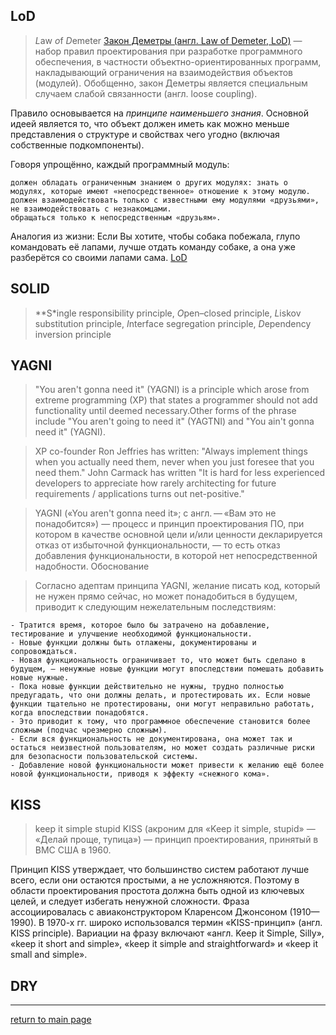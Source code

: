 ## LoD
> *L*aw *o*f *D*emeter
[Закон Деметры (англ. Law of Demeter, LoD)](https://ru.wikipedia.org/wiki/%D0%97%D0%B0%D0%BA%D0%BE%D0%BD_%D0%94%D0%B5%D0%BC%D0%B5%D1%82%D1%80%D1%8B) — набор правил проектирования при разработке программного обеспечения, в частности объектно-ориентированных программ, накладывающий ограничения на взаимодействия объектов (модулей). Обобщенно, закон Деметры является специальным случаем слабой связанности (англ. loose coupling).

Правило основывается на *принципе наименьшего знания*. Основной идеей является то, что объект должен иметь как можно меньше представления о структуре и свойствах чего угодно (включая собственные подкомпоненты).

Говоря упрощённо, каждый программный модуль:

    должен обладать ограниченным знанием о других модулях: знать о модулях, которые имеют «непосредственное» отношение к этому модулю.
    должен взаимодействовать только с известными ему модулями «друзьями», не взаимодействовать с незнакомцами.
    обращаться только к непосредственным «друзьям».

Аналогия из жизни: Если Вы хотите, чтобы собака побежала, глупо командовать её лапами, лучше отдать команду собаке, а она уже разберётся со своими лапами сама. 
[LoD](https://www.thinktocode.com/2017/12/04/law-of-demeter/)

## SOLID 
> **S*ingle responsibility principle, *O*pen–closed principle, *L*iskov substitution principle, *I*nterface segregation principle, *D*ependency inversion principle

## YAGNI 
>"You aren't gonna need it" (YAGNI) is a principle which arose from extreme programming (XP) that states a programmer should not add functionality until deemed necessary.Other forms of the phrase include "You aren't going to need it" (YAGTNI) and "You ain't gonna need it" (YAGNI).

>XP co-founder Ron Jeffries has written: "Always implement things when you actually need them, never when you just foresee that you need them." John Carmack has written "It is hard for less experienced developers to appreciate how rarely architecting for future requirements / applications turns out net-positive." 

>YAGNI («You aren't gonna need it»; с англ. — «Вам это не понадобится») — процесс и принцип проектирования ПО, при котором в качестве основной цели и/или ценности декларируется отказ от избыточной функциональности, — то есть отказ добавления функциональности, в которой нет непосредственной надобности.
Обоснование

>Согласно адептам принципа YAGNI, желание писать код, который не нужен прямо сейчас, но может понадобиться в будущем, приводит к следующим нежелательным последствиям:

    - Тратится время, которое было бы затрачено на добавление, тестирование и улучшение необходимой функциональности.
    - Новые функции должны быть отлажены, документированы и сопровождаться.
    - Новая функциональность ограничивает то, что может быть сделано в будущем, — ненужные новые функции могут впоследствии помешать добавить новые нужные.
    - Пока новые функции действительно не нужны, трудно полностью предугадать, что они должны делать, и протестировать их. Если новые функции тщательно не протестированы, они могут неправильно работать, когда впоследствии понадобятся.
    - Это приводит к тому, что программное обеспечение становится более сложным (подчас чрезмерно сложным).
    - Если вся функциональность не документирована, она может так и остаться неизвестной пользователям, но может создать различные риски для безопасности пользовательской системы.
    - Добавление новой функциональности может привести к желанию ещё более новой функциональности, приводя к эффекту «снежного кома».
## KISS 
> keep it  simple stupid
KISS (акроним для «Keep it simple, stupid» — «Делай проще, тупица») — принцип проектирования, принятый в ВМС США в 1960.

Принцип KISS утверждает, что большинство систем работают лучше всего, если они остаются простыми, а не усложняются. Поэтому в области проектирования простота должна быть одной из ключевых целей, и следует избегать ненужной сложности. Фраза ассоциировалась с авиаконструктором Кларенсом Джонсоном (1910—1990). В 1970-х гг. широко использовался термин «KISS-принцип» (англ. KISS principle). Вариации на фразу включают «англ. Keep it Simple, Silly», «keep it short and simple», «keep it simple and straightforward» и «keep it small and simple». 
## DRY
>

---
[return to main page](../README.md)
